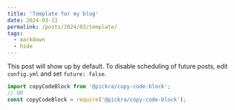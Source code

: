 ```yaml
---
title: 'Template for my blog'
date: 2024-03-11
permalink: /posts/2024/03/template/
tags:
  - markdown
  - hide
---
```


This post will show up by default. To disable scheduling of future posts, edit `config.yml` and set `future: false`. 

```javascript
import copyCodeBlock from '@pickra/copy-code-block';
// OR
const copyCodeBlock = require('@pickra/copy-code-block');
```
